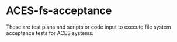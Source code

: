 # ACES-fs-acceptance
These are test plans and scripts or code input to execute file system acceptance tests for ACES systems.
